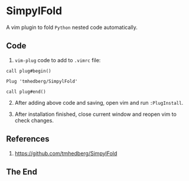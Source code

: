 # SimpylFold

A vim plugin to fold `Python` nested code automatically.

## Code

1. `vim-plug` code to add to `.vimrc` file:
```
call plug#begin()

Plug 'tmhedberg/SimpylFold'

call plug#end()
```

2. After adding above code and saving, open vim and run `:PlugInstall`.

3. After installation finished, close current window and reopen vim to check changes.

## References

1. https://github.com/tmhedberg/SimpylFold

## The End
